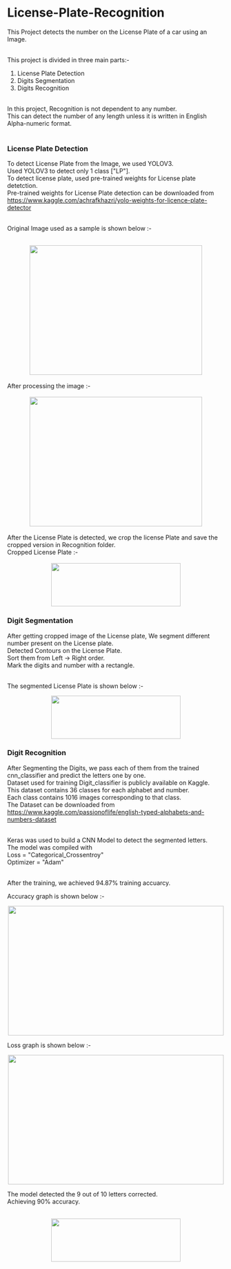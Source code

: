 # License-Plate-Recognition

This Project detects the number on the License Plate of a car using an Image.<br /><br />

This project is divided in three main parts:-<br />
1. License Plate Detection<br />
2. Digits Segmentation<br />
3. Digits Recognition<br /><br />

In this project, Recognition is not dependent to any number.<br />
This can detect the number of any length unless it is written in English Alpha-numeric format.<br /><br />

### License Plate Detection

To detect License Plate from the Image, we used YOLOV3.<br />
Used YOLOV3 to detect only 1 class ["LP"].<br />
To detect license plate, used pre-trained weights for License plate detetction.<br />
Pre-trained weights for License Plate detection can be downloaded from https://www.kaggle.com/achrafkhazri/yolo-weights-for-licence-plate-detector<br /><br />

Original Image used as a sample is shown below :-<br /><br />
<div align="center">
<img src="https://github.com/gearhead0909/License-Plate-Recognition/blob/master/Original.jpg" width="400" height="300">
</div>

<br />
After processing the image :-<br /><br />
<div align="center">
<img src="https://github.com/gearhead0909/License-Plate-Recognition/blob/master/Processed.jpg" width="400" height="300">
</div>

<br />
After the License Plate is detected, we crop the license Plate and save the cropped version in Recognition folder.<br />
Cropped License Plate :-<br /><br />
<div align="center">
<img src="https://github.com/gearhead0909/License-Plate-Recognition/blob/master/Plate.jpg" width="300" height="100">
</div>

### Digit Segmentation

After getting cropped image of the License plate, We segment different number present on the License plate.<br />
Detected Contours on the License Plate. <br />
Sort them from Left -> Right order.<br />
Mark the digits and number with a rectangle.<br /><br />

The segmented License Plate is shown below :-<br />
<div align="center">
<img src="https://github.com/gearhead0909/License-Plate-Recognition/blob/master/Segmented.jpg" width="300" height="100">
</div>

### Digit Recognition

After Segmenting the Digits, we pass each of them from the trained cnn_classifier and predict the letters one by one.<br />
Dataset used for training Digit_classifier is publicly available on Kaggle.<br />
This dataset contains 36 classes for each alphabet and number.<br />
Each class contains 1016 images corresponding to that class.<br />
The Dataset can be downloaded from https://www.kaggle.com/passionoflife/english-typed-alphabets-and-numbers-dataset<br /><br />

Keras was used to build a CNN Model to detect the segmented letters.<br />
The model was compiled with <br />
Loss = "Categorical_Crossentroy"<br />
Optimizer = "Adam"<br /><br />

After the training, we achieved 94.87% training accuarcy.<br />

Accuracy graph is shown below :-<br />
<div align="center">
<img src="https://github.com/gearhead0909/License-Plate-Recognition/blob/master/Recognition/Accuracy.png" width="500" height="300">
</div>

Loss graph is shown below :-<br />
<div align="center">
<img src="https://github.com/gearhead0909/License-Plate-Recognition/blob/master/Recognition/Loss.png" width="500" height="300">
</div>

The model detected the 9 out of 10 letters corrected.<br />
Achieving 90% accuracy.<br /><br />

<div align="center">
<img src="https://github.com/gearhead0909/License-Plate-Recognition/blob/master/Predicted.png" width="300" height="100">
</div>

